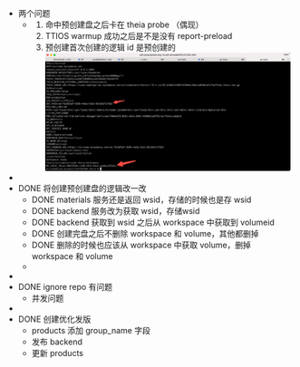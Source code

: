 - 两个问题
	- 1. 命中预创建盘之后卡在 theia probe （偶现）
	  2. TTIOS warmup 成功之后是不是没有 report-preload
	  3. 预创建首次创建的逻辑 id 是预创建的
	   ![image.png](../assets/image_1677543917812_0.png)
-
- DONE 将创建预创建盘的逻辑改一改
	- DONE materials 服务还是返回 wsid，存储的时候也是存 wsid
	- DONE backend 服务改为获取 wsid，存储wsid
	- DONE backend 获取到 wsid 之后从 workspace 中获取到 volumeid
	- DONE 创建完盘之后不删除 workspace 和 volume，其他都删掉
	- DONE 删除的时候也应该从 workspace 中获取 volume，删掉 workspace 和 volume
	-
-
- DONE ignore repo 有问题
	- 并发问题
-
- DONE 创建优化发版
	- products 添加 group_name 字段
	- 发布 backend
	- 更新 products